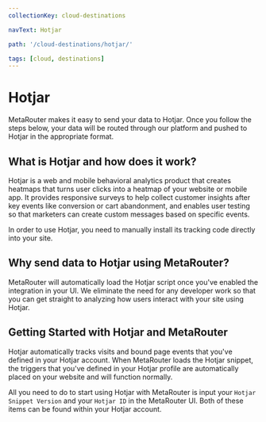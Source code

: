```yaml
---
collectionKey: cloud-destinations

navText: Hotjar

path: '/cloud-destinations/hotjar/'

tags: [cloud, destinations]
---
```


# Hotjar

MetaRouter makes it easy to send your data to Hotjar. Once you follow the steps below, your data will be routed through our platform and pushed to Hotjar in the appropriate format.

## What is Hotjar and how does it work?

Hotjar is a web and mobile behavioral analytics product that creates heatmaps that turns user clicks into a heatmap of your website or mobile app. It provides responsive surveys to help collect customer insights after key events like conversion or cart abandonment, and enables user testing so that marketers can create custom messages based on specific events.

In order to use Hotjar, you need to manually install its tracking code directly into your site.

## Why send data to Hotjar using MetaRouter?

MetaRouter will automatically load the Hotjar script once you've enabled the integration in your UI. We eliminate the need for any developer work so that you can get straight to analyzing how users interact with your site using Hotjar.

## Getting Started with Hotjar and MetaRouter

Hotjar automatically tracks visits and bound page events that you've defined in your Hotjar account. When MetaRouter loads the Hotjar snippet, the triggers that you've defined in your Hotjar profile are automatically placed on your website and will function normally.

All you need to do to start using Hotjar with MetaRouter is input your `Hotjar Snippet Version` and your `Hotjar ID` in the MetaRouter UI. Both of these items can be found within your Hotjar account.
